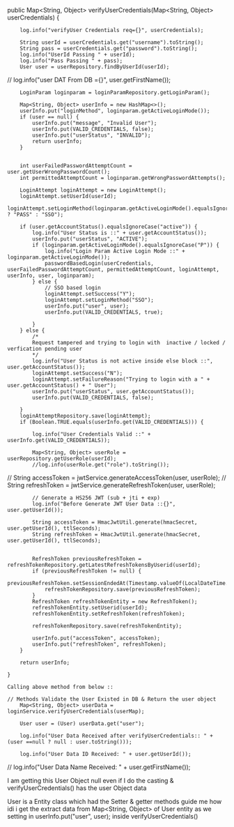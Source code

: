 public Map<String, Object> verifyUserCredentials(Map<String, Object> userCredentials) {

        log.info("verifyUser Credentials req={}", userCredentials);

        String userId = userCredentials.get("username").toString();
        String pass = userCredentials.get("password").toString();
        log.info("UserId Passing " + userId);
        log.info("Pass Passing " + pass);
        User user = userRepository.findByUserId(userId);

//        log.info("user DAT From DB ={}", user.getFirstName());

        LoginParam loginparam = loginParamRepository.getLoginParam();

        Map<String, Object> userInfo = new HashMap<>();
        userInfo.put("loginMethod", loginparam.getActiveLoginMode());
        if (user == null) {
            userInfo.put("message", "Invalid User");
            userInfo.put(VALID_CREDENTIALS, false);
            userInfo.put("userStatus", "INVALID");
            return userInfo;
        }


        int userFailedPasswordAttemptCount = user.getUserWrongPasswordCount();
        int permittedAttemptCount = loginparam.getWrongPasswordAttempts();

        LoginAttempt loginAttempt = new LoginAttempt();
        loginAttempt.setUserId(userId);
        loginAttempt.setLoginMethod(loginparam.getActiveLoginMode().equalsIgnoreCase("P") ? "PASS" : "SSO");

        if (user.getAccountStatus().equalsIgnoreCase("active")) {
            log.info("User Status is ::" + user.getAccountStatus());
            userInfo.put("userStatus", "ACTIVE");
            if (loginparam.getActiveLoginMode().equalsIgnoreCase("P")) {
                log.info("Login Param Active Login Mode ::" + loginparam.getActiveLoginMode());
                passwordBasedLogin(userCredentials, userFailedPasswordAttemptCount, permittedAttemptCount, loginAttempt, userInfo, user, loginparam);
            } else {
                // SSO based login
                loginAttempt.setSuccess("Y");
                loginAttempt.setLoginMethod("SSO");
                userInfo.put("user", user);
                userInfo.put(VALID_CREDENTIALS, true);

            }
        } else {
            /*
            Request tampered and trying to login with  inactive / locked / verfication pending user
            */
            log.info("User Status is not active inside else block ::", user.getAccountStatus());
            loginAttempt.setSuccess("N");
            loginAttempt.setFailureReason("Trying to login with a " + user.getAccountStatus() + " User");
            userInfo.put("userStatus", user.getAccountStatus());
            userInfo.put(VALID_CREDENTIALS, false);

        }
        loginAttemptRepository.save(loginAttempt);
        if (Boolean.TRUE.equals(userInfo.get(VALID_CREDENTIALS))) {

            log.info("User Credentials Valid ::" + userInfo.get(VALID_CREDENTIALS));

            Map<String, Object> userRole = userRepository.getUserRole(userId);
            //log.info(userRole.get("role").toString());

//            String accessToken = jwtService.generateAccessToken(user, userRole);
//            String refreshToken = jwtService.generateRefreshToken(user, userRole);

            // Generate a HS256 JWT (sub + jti + exp)
            log.info("Before Generate JWT User Data ::{}", user.getUserId());

            String accessToken = HmacJwtUtil.generate(hmacSecret, user.getUserId(), ttlSeconds);
            String refreshToken = HmacJwtUtil.generate(hmacSecret, user.getUserId(), ttlSeconds);


            RefreshToken previousRefreshToken = refreshTokenRepository.getLatestRefreshTokensByUserid(userId);
            if (previousRefreshToken != null) {
                previousRefreshToken.setSessionEndedAt(Timestamp.valueOf(LocalDateTime.now()));
                refreshTokenRepository.save(previousRefreshToken);
            }
            RefreshToken refreshTokenEntity = new RefreshToken();
            refreshTokenEntity.setUserid(userId);
            refreshTokenEntity.setRefreshToken(refreshToken);

            refreshTokenRepository.save(refreshTokenEntity);

            userInfo.put("accessToken", accessToken);
            userInfo.put("refreshToken", refreshToken);
        }

        return userInfo;

    }

    Calling above method from below ::

    // Methods Validate the User Existed in DB & Return the user object
        Map<String, Object> userData = loginService.verifyUserCredentials(userMap);

        User user = (User) userData.get("user");

        log.info("User Data Received after verifyUserCredentials:: " + (user ==null ? null : user.toString()));

        log.info("User Data ID Received: " + user.getUserId());
//        log.info("User Data Name Received: " + user.getFirstName());


I am getting this User Object null even if I do the casting & verifyUserCredentials() has the user Object data

User is a Entity class which had the Setter & getter methods guide me how idi i get the extract data from Map<String, Object> of User entity as we setting in userInfo.put("user", user); inside verifyUserCredentials()
